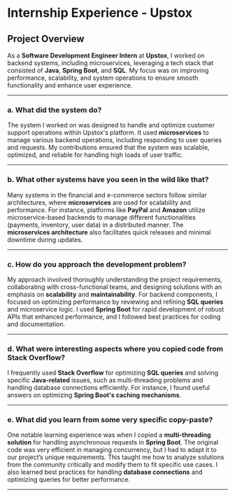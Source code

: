 # Internship Experience - Upstox

## Project Overview

As a **Software Development Engineer Intern** at **Upstox**, I worked on backend systems, including microservices, leveraging a tech stack that consisted of **Java**, **Spring Boot**, and **SQL**. My focus was on improving performance, scalability, and system operations to ensure smooth functionality and enhance user experience.

---

### a. What did the system do?

The system I worked on was designed to handle and optimize customer support operations within Upstox's platform. It used **microservices** to manage various backend operations, including responding to user queries and requests. My contributions ensured that the system was scalable, optimized, and reliable for handling high loads of user traffic.

---

### b. What other systems have you seen in the wild like that?

Many systems in the financial and e-commerce sectors follow similar architectures, where **microservices** are used for scalability and performance. For instance, platforms like **PayPal** and **Amazon** utilize microservice-based backends to manage different functionalities (payments, inventory, user data) in a distributed manner. The **microservices architecture** also facilitates quick releases and minimal downtime during updates.

---

### c. How do you approach the development problem?

My approach involved thoroughly understanding the project requirements, collaborating with cross-functional teams, and designing solutions with an emphasis on **scalability** and **maintainability**. For backend components, I focused on optimizing performance by reviewing and refining **SQL queries** and microservice logic. I used **Spring Boot** for rapid development of robust APIs that enhanced performance, and I followed best practices for coding and documentation.

---

### d. What were interesting aspects where you copied code from Stack Overflow?

I frequently used **Stack Overflow** for optimizing **SQL queries** and solving specific **Java-related** issues, such as multi-threading problems and handling database connections efficiently. For instance, I found useful answers on optimizing **Spring Boot's caching mechanisms**.

---

### e. What did you learn from some very specific copy-paste?

One notable learning experience was when I copied a **multi-threading solution** for handling asynchronous requests in **Spring Boot**. The original code was very efficient in managing concurrency, but I had to adapt it to our project’s unique requirements. This taught me how to analyze solutions from the community critically and modify them to fit specific use cases. I also learned best practices for handling **database connections** and optimizing queries for better performance.

---
